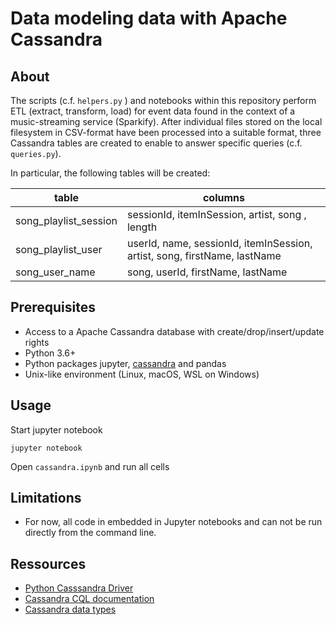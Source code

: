 # Data modeling data with Apache Cassandra

## About
The scripts (c.f. ```helpers.py``` ) and notebooks within this repository perform ETL (extract, transform, load) for
event data found in the context of a music-streaming service (Sparkify). After individual files stored on the local 
filesystem in CSV-format have been processed into a suitable format, three Cassandra tables are created to enable to 
answer specific queries (c.f. ```queries.py```).  

In particular, the following tables will be created:

| table | columns |
--- | ---
| song_playlist_session | sessionId, itemInSession, artist, song , length |
| song_playlist_user | userId, name, sessionId, itemInSession, artist, song, firstName, lastName |
| song_user_name | song, userId, firstName, lastName |


## Prerequisites
* Access to a Apache Cassandra database with create/drop/insert/update rights
* Python 3.6+
* Python packages jupyter, [cassandra](https://datastax.github.io/python-driver/) and pandas
* Unix-like environment (Linux, macOS, WSL on Windows)

## Usage
Start jupyter notebook
```
jupyter notebook
```
Open ```cassandra.ipynb``` and run all cells


## Limitations
* For now, all code in embedded in Jupyter notebooks and can not be run directly from the command line.

## Ressources
* [Python Casssandra Driver](https://datastax.github.io/python-driver/)
* [Cassandra CQL documentation](https://docs.datastax.com/en/dse/6.7/cql/)
* [Cassandra data types](https://docs.datastax.com/en/dse/6.7/cql/cql/cql_reference/refDataTypes.html)